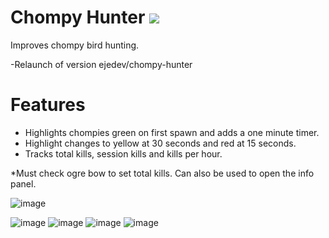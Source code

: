 # Chompy Hunter [![](https://img.shields.io/endpoint?url=https://api.runelite.net/pluginhub/shields/installs/plugin/chompy-hunter)](https://runelite.net/plugin-hub/)
Improves chompy bird hunting.

-Relaunch of version ejedev/chompy-hunter

# Features

- Highlights chompies green on first spawn and adds a one minute timer.
- Highlight changes to yellow at 30 seconds and red at 15 seconds.
- Tracks total kills, session kills and kills per hour.

*Must check ogre bow to set total kills. Can also be used to open the info panel.

![image](https://user-images.githubusercontent.com/16944807/213596781-56936708-991b-4ca5-a67c-00a20bfee21a.png)


![image](https://user-images.githubusercontent.com/16944807/213596961-e2e53599-b6af-4c1b-b2e9-48b769209b02.png)
![image](https://user-images.githubusercontent.com/16944807/213571801-bf2a0f19-d0dd-40a2-b9fb-a81db50d637d.png)
![image](https://user-images.githubusercontent.com/16944807/213571814-95236952-feb0-4f36-9cb0-3e2c191081aa.png)
![image](https://user-images.githubusercontent.com/16944807/213571853-866393ec-2221-42db-af8e-971093d30fb8.png)

